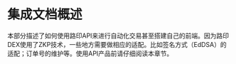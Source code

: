 # 集成文档概述
本部分描述了如何使用路印API来进行自动化交易甚至搭建自己的前端。因为路印DEX使用了ZKP技术，一些地方需要做相应的适配。比如签名方式（EdDSA）的适配；订单号的维护等。使用API产品前请仔细阅读本章节。

